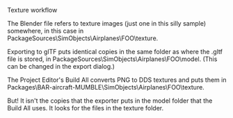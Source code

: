 Texture workflow

The Blender file refers to texture images (just one in this silly
sample) somewhere, in this case in
PackageSources\SimObjects\Airplanes\FOO\texture.

Exporting to glTF puts identical copies in the same folder as where
the .gltf file is stored, in
PackageSources\SimObjects\Airplanes\FOO\model. (This can be
changed in the export dialog.)

The Project Editor's Build All converts PNG to DDS textures and puts
them in Packages\BAR-aircraft-MUMBLE\SimObjects\Airplanes\FOO\texture.

But! It isn't the copies that the exporter puts in the model folder
that the Build All uses. It looks for the files in the texture folder.
